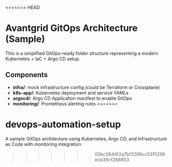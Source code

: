 <<<<<<< HEAD
# Avantgrid GitOps Architecture (Sample)

This is a simplified GitOps-ready folder structure representing a modern Kubernetes + IaC + Argo CD setup.

## Components

- **infra/**: mock infrastructure config (could be Terraform or Crossplane)
- **k8s-app/**: Kubernetes deployment and service YAMLs
- **argocd/**: Argo CD Application manifest to enable GitOps
- **monitoring/**: Prometheus alerting rules
=======
# devops-automation-setup
A sample GitOps architecture using Kubernetes, Argo CD, and Infrastructure as Code with monitoring integration.
>>>>>>> 00bc5844f2a7bf2266cc53f5296ecb39cf288853
